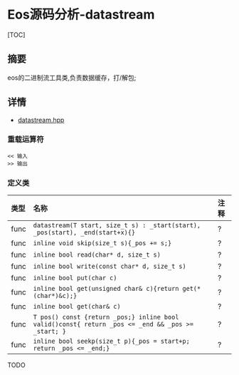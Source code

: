 # Eos源码分析-datastream

[TOC]



## 摘要

eos的二进制流工具类,负责数据缓存，打/解包;



## 详情

* [datastream.hpp](https://github.com/hanjingo/eosio.cdt/blob/master/libraries/eosiolib/core/eosio/datastream.hpp)

### 重载运算符
```
<< 输入
>> 输出
```
### 定义类
|类型|名称|注释|
|:---|:---|:---|
|func|`datastream(T start, size_t s) : _start(start), _pos(start), _end(start+x){}`|?|
|func|`inline void skip(size_t s){_pos += s;}`|?|
|func|`inline bool read(char* d, size_t s)`|?|
|func|`inline bool write(const char* d, size_t s)`|?|
|func|`inline bool put(char c)`|?|
|func|`inline bool get(unsigned char& c){return get(*(char*)&c);}`|?|
|func|`inline bool get(char& c)`|?|
|func|`T pos() const {return _pos;} inline bool valid()const{ return _pos <= _end && _pos >= _start; }`|?|
|func|`inline bool seekp(size_t p){_pos = start+p; return _pos <= _end;}`|?|

TODO
